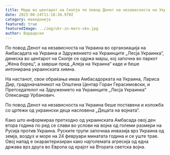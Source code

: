 ```yaml
---
title: Марш во центарот на Скопје по повод Денот на независноста на Украина
date: 2023-08-24T11:18:34.970Z
category: македонија
featured: true
featuredImage: ../img/ukr-zn-mars-sko.jpg
author: Вардарски
---
```

<!--StartFragment-->

По повод Денот на независноста на Украина во органзиација на Амбасадата на Украина и Здружението на Украинците „Лесја Украинка“, денеска во центарот на Скопје се одржа марш, кој започна во паркот „Жена борец“, а заврши пред „Алеја на Украина“ каде и беше интонирана украинската химна.

На настанот, свои обраќања имаа Амбасадорката на Украина, Лариса Дир, градоначалникот на Општина Центар Горан Герасимовски, и Претседателот на Здружението на Украинците „Лесја Украинка“ Олександр Урбанович.

По повод Денот на независноста на Украина беше поставена и изложба со цртежи од украински деца насловена „Децата на војната“.

Како што информираа претходно од украинската Амбасада овој ден втора година по ред се слави во услови на војна од големи размери на Русија против Украина. Руските трупи започнаа инвазија врз Украина од земја, воздух и море на 24 февруари минатата година и се уште трае. Овој напад е окарактеризиран како најголемата агресија од една држава врз друга во Европа од крајот на Втората светска војна.

<!--EndFragment-->